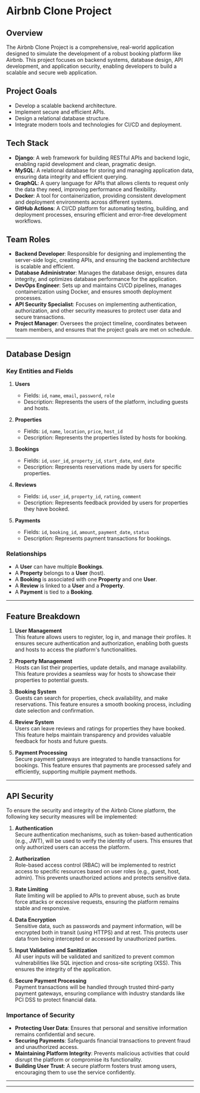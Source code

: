 # Airbnb Clone Project

## Overview
The Airbnb Clone Project is a comprehensive, real-world application designed to simulate the development of a robust booking platform like Airbnb. This project focuses on backend systems, database design, API development, and application security, enabling developers to build a scalable and secure web application.

## Project Goals
- Develop a scalable backend architecture.
- Implement secure and efficient APIs.
- Design a relational database structure.
- Integrate modern tools and technologies for CI/CD and deployment.

## Tech Stack
- **Django**: A web framework for building RESTful APIs and backend logic, enabling rapid development and clean, pragmatic design.
- **MySQL**: A relational database for storing and managing application data, ensuring data integrity and efficient querying.
- **GraphQL**: A query language for APIs that allows clients to request only the data they need, improving performance and flexibility.
- **Docker**: A tool for containerization, providing consistent development and deployment environments across different systems.
- **GitHub Actions**: A CI/CD platform for automating testing, building, and deployment processes, ensuring efficient and error-free development workflows.

## Team Roles

- **Backend Developer**: Responsible for designing and implementing the server-side logic, creating APIs, and ensuring the backend architecture is scalable and efficient.
- **Database Administrator**: Manages the database design, ensures data integrity, and optimizes database performance for the application.
- **DevOps Engineer**: Sets up and maintains CI/CD pipelines, manages containerization using Docker, and ensures smooth deployment processes.
- **API Security Specialist**: Focuses on implementing authentication, authorization, and other security measures to protect user data and secure transactions.
- **Project Manager**: Oversees the project timeline, coordinates between team members, and ensures that the project goals are met on schedule.

---
## Database Design

### Key Entities and Fields
1. **Users**
   - Fields: `id`, `name`, `email`, `password`, `role`
   - Description: Represents the users of the platform, including guests and hosts.

2. **Properties**
   - Fields: `id`, `name`, `location`, `price`, `host_id`
   - Description: Represents the properties listed by hosts for booking.

3. **Bookings**
   - Fields: `id`, `user_id`, `property_id`, `start_date`, `end_date`
   - Description: Represents reservations made by users for specific properties.

4. **Reviews**
   - Fields: `id`, `user_id`, `property_id`, `rating`, `comment`
   - Description: Represents feedback provided by users for properties they have booked.

5. **Payments**
   - Fields: `id`, `booking_id`, `amount`, `payment_date`, `status`
   - Description: Represents payment transactions for bookings.

### Relationships
- A **User** can have multiple **Bookings**.
- A **Property** belongs to a **User** (host).
- A **Booking** is associated with one **Property** and one **User**.
- A **Review** is linked to a **User** and a **Property**.
- A **Payment** is tied to a **Booking**.

---
## Feature Breakdown

1. **User Management**  
   This feature allows users to register, log in, and manage their profiles. It ensures secure authentication and authorization, enabling both guests and hosts to access the platform's functionalities.

2. **Property Management**  
   Hosts can list their properties, update details, and manage availability. This feature provides a seamless way for hosts to showcase their properties to potential guests.

3. **Booking System**  
   Guests can search for properties, check availability, and make reservations. This feature ensures a smooth booking process, including date selection and confirmation.

4. **Review System**  
   Users can leave reviews and ratings for properties they have booked. This feature helps maintain transparency and provides valuable feedback for hosts and future guests.

5. **Payment Processing**  
   Secure payment gateways are integrated to handle transactions for bookings. This feature ensures that payments are processed safely and efficiently, supporting multiple payment methods.

---
## API Security

To ensure the security and integrity of the Airbnb Clone platform, the following key security measures will be implemented:

1. **Authentication**  
   Secure authentication mechanisms, such as token-based authentication (e.g., JWT), will be used to verify the identity of users. This ensures that only authorized users can access the platform.

2. **Authorization**  
   Role-based access control (RBAC) will be implemented to restrict access to specific resources based on user roles (e.g., guest, host, admin). This prevents unauthorized actions and protects sensitive data.

3. **Rate Limiting**  
   Rate limiting will be applied to APIs to prevent abuse, such as brute force attacks or excessive requests, ensuring the platform remains stable and responsive.

4. **Data Encryption**  
   Sensitive data, such as passwords and payment information, will be encrypted both in transit (using HTTPS) and at rest. This protects user data from being intercepted or accessed by unauthorized parties.

5. **Input Validation and Sanitization**  
   All user inputs will be validated and sanitized to prevent common vulnerabilities like SQL injection and cross-site scripting (XSS). This ensures the integrity of the application.

6. **Secure Payment Processing**  
   Payment transactions will be handled through trusted third-party payment gateways, ensuring compliance with industry standards like PCI DSS to protect financial data.

### Importance of Security
- **Protecting User Data**: Ensures that personal and sensitive information remains confidential and secure.
- **Securing Payments**: Safeguards financial transactions to prevent fraud and unauthorized access.
- **Maintaining Platform Integrity**: Prevents malicious activities that could disrupt the platform or compromise its functionality.
- **Building User Trust**: A secure platform fosters trust among users, encouraging them to use the service confidently.

---

---
